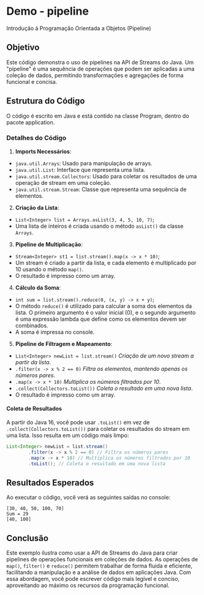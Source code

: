 # Demo - pipeline
Introdução à Programação Orientada a Objetos (Pipeline)

## Objetivo
Este código demonstra o uso de pipelines na API de Streams do Java. Um "pipeline" é uma sequência de operações que podem
ser aplicadas a uma coleção de dados, permitindo transformações e agregações de forma funcional e concisa.

## Estrutura do Código
O código é escrito em Java e está contido na classe Program, dentro do pacote application.

### Detalhes do Código

1. **Imports Necessários**:
- `java.util.Arrays`: Usado para manipulação de arrays.
- `java.util.List`: Interface que representa uma lista.
- `java.util.stream.Collectors`: Usado para coletar os resultados de uma operação de stream em uma coleção.
- `java.util.stream.Stream`: Classe que representa uma sequência de elementos.

2. **Criação da Lista**:

- `List<Integer> list = Arrays.asList(3, 4, 5, 10, 7)`;
- Uma lista de inteiros é criada usando o método `asList()` da classe `Arrays`.

3. **Pipeline de Multiplicação**:

- `Stream<Integer> st1 = list.stream().map(x -> x * 10)`;
- Um stream é criado a partir da lista, e cada elemento é multiplicado por 10 usando o método `map()`.
- O resultado é impresso como um array.

4. **Cálculo da Soma**:

- `int sum = list.stream().reduce(0, (x, y) -> x + y)`;
- O método `reduce()` é utilizado para calcular a soma dos elementos da lista. O primeiro argumento é o valor inicial (0),
e o segundo argumento é uma expressão lambda que define como os elementos devem ser combinados.
- A soma é impressa no console.

5. **Pipeline de Filtragem e Mapeamento**:

- `List<Integer> newList = list.stream()` *Criação de um novo stream a partir da lista*.
- `.filter(x -> x % 2 == 0)` *Filtra os elementos, mantendo apenas os números pares*.
- `.map(x -> x * 10)` *Multiplica os números filtrados por 10*.
- `.collect(Collectors.toList())` *Coleta o resultado em uma nova lista*.
- O resultado é impresso como um array.

#### Coleta de Resultados

A partir do Java 16, você pode usar `.toList()` em vez de `.collect(Collectors.toList())` para coletar os resultados do
stream em uma lista. Isso resulta em um código mais limpo:

```java
List<Integer> newList = list.stream()
        .filter(x -> x % 2 == 0) // Filtra os números pares
        .map(x -> x * 10) // Multiplica os números filtrados por 10
        .toList(); // Coleta o resultado em uma nova lista
```

## Resultados Esperados
Ao executar o código, você verá as seguintes saídas no console:

```
[30, 40, 50, 100, 70]
Sum = 29
[40, 100]
```

## Conclusão
Este exemplo ilustra como usar a API de Streams do Java para criar pipelines de operações funcionais em coleções de dados.
As operações de `map()`, `filter()` e `reduce()` permitem trabalhar de forma fluida e eficiente, facilitando a manipulação e a
análise de dados em aplicações Java. Com essa abordagem, você pode escrever código mais legível e conciso, aproveitando ao
máximo os recursos da programação funcional.